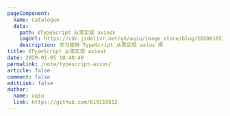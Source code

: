 ```yaml
---
pageComponent:
  name: Catalogue
  data:
    path: 《TypeScript 从零实现 axios》
    imgUrl: https://cdn.jsdelivr.net/gh/aqiu/image_store/blog/20200105104632.png
    description: 学习使用 TypeScript 从零实现 axios 库
title: 《TypeScript 从零实现 axios》
date: 2020-01-05 10:40:48
permalink: /note/typescript-axios/
article: false
comment: false
editLink: false
author:
  name: aqiu
  link: https://github.com/819110812
---
```

